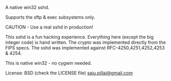 A native win32 sshd.

Supports the sftp & exec subsystems only.


CAUTION - Use a real sshd in production!

This sshd is a fun hacking experience. Everything here (except the big integer code) is hand written. The crypto was implemented directly from the FIPS specs. The sshd was implemented against RFC-4250,4251,4252,4253 & 4254.

This is native win32 - no cygwin needed.

License: BSD (check the LICENSE file)
saju.pillai@gmail.com

